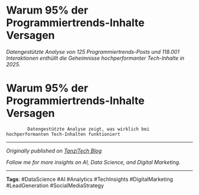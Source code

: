 # Warum 95% der Programmiertrends-Inhalte Versagen

*Datengestützte Analyse von 125 Programmiertrends-Posts und 118.001 Interaktionen enthüllt die Geheimnisse hochperformanter Tech-Inhalte in 2025.*

# Warum 95% der Programmiertrends-Inhalte Versagen

            Datengestützte Analyse zeigt, was wirklich bei hochperformanten Tech-Inhalten funktioniert

---

*Originally published on [TanziTech Blog](https://tanzitech.com/en/posts/2025-08-17-programmiertrends-content-analyse.html)*

*Follow me for more insights on AI, Data Science, and Digital Marketing.*

---

**Tags**: #DataScience #AI #Analytics #TechInsights #DigitalMarketing #LeadGeneration #SocialMediaStrategy